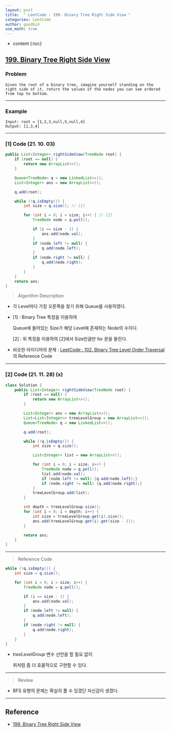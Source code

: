 ```yaml
---
layout: post
title:  " LeetCode : 199. Binary Tree Right Side View "
categories: LeetCode
author: goodGid
use_math: true
---
```

* content
{:toc}

## [199. Binary Tree Right Side View](https://leetcode.com/problems/binary-tree-right-side-view/)

### Problem

```
Given the root of a binary tree, imagine yourself standing on the right side of it, return the values of the nodes you can see ordered from top to bottom.
```


---

### Example

```
Input: root = [1,2,3,null,5,null,4]
Output: [1,3,4]
```

---

### [1] Code (21. 10. 03)

``` java
public List<Integer> rightSideView(TreeNode root) {
    if (root == null) {
        return new ArrayList<>();
    }

    Queue<TreeNode> q = new LinkedList<>();
    List<Integer> ans = new ArrayList<>();

    q.add(root);

    while (!q.isEmpty()) {
        int size = q.size(); // [1]

        for (int i = 0; i < size; i++) { // [2]
            TreeNode node = q.poll();

            if (i == size - 1) {
                ans.add(node.val);
            }
            if (node.left != null) {
                q.add(node.left);
            }
            if (node.right != null) {
                q.add(node.right);
            }
        }
    }
    return ans;
}
```

> Algorithm Description

* 각 Level마다 가장 오른쪽을 찾기 위해 Queue를 사용하였다.

* [1] : Binary Tree 특징을 이용하여

  Queue에 들어있는 Size가 해당 Level에 존재하는 Node의 수이다.

  [2] : 위 특징을 이용하여 [2]에서 Size만큼만 for 문을 돌린다.

* 비슷한 아이디어의 문제 : [LeetCode : 102. Binary Tree Level Order Traversal]({{site.url}}/LeetCode-Binary-Tree-Level-Order-Traversal/#1-code-21-09-26)의 Reference Code 


---


### [2] Code (21. 11. 28) (x)

``` java
class Solution {
    public List<Integer> rightSideView(TreeNode root) {
        if (root == null) {
            return new ArrayList<>();
        }

        List<Integer> ans = new ArrayList<>();
        List<List<Integer>> treeLevelGroup = new ArrayList<>();
        Queue<TreeNode> q = new LinkedList<>();

        q.add(root);

        while (!q.isEmpty()) {
            int size = q.size();

            List<Integer> list = new ArrayList<>();

            for (int i = 0; i < size; i++) {
                TreeNode node = q.poll();
                list.add(node.val);
                if (node.left != null) {q.add(node.left);}
                if (node.right != null) {q.add(node.right);}
            }
            treeLevelGroup.add(list);
        }

        int depth = treeLevelGroup.size();
        for (int i = 0; i < depth; i++) {
            int size = treeLevelGroup.get(i).size();
            ans.add(treeLevelGroup.get(i).get(size - 1));
        }

        return ans;
    }
}
```

---

> Reference Code

``` java
while (!q.isEmpty()) {
    int size = q.size();

    for (int i = 0; i < size; i++) {
        TreeNode node = q.poll();

        if (i == size - 1) {
            ans.add(node.val);
        }
        if (node.left != null) {
            q.add(node.left);
        }
        if (node.right != null) {
            q.add(node.right);
        }
    }
}
```

* *treeLevelGroup* 변수 선언을 할 필요 없이

  위처럼 좀 더 효율적으로 구현할 수 있다.

---

> Review

* BFS 유형의 문제는 확실히 풀 수 있겠단 자신감이 생겼다.

---

## Reference

* [199. Binary Tree Right Side View](https://leetcode.com/problems/binary-tree-right-side-view/)